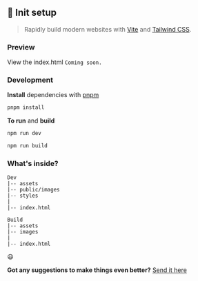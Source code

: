 ## 🚀 Init setup

> Rapidly build modern websites with [Vite](https://vitejs.dev/) and [Tailwind CSS](https://tailwindcss.com/).

### Preview

View the index.html
`Coming soon.`

### Development

**Install** dependencies with [pnpm](https://pnpm.io/)

```sh
pnpm install
```
**To run** and **build**
```sh
npm run dev
```

```sh
npm run build
```


### What's inside?

```
Dev
|-- assets
|-- public/images
|-- styles
|
|-- index.html

Build
|-- assets
|-- images
|
|-- index.html
```

😃

**Got any suggestions to make things even better?**
[Send it here](https://github.com/leandrow/init-setup/issues)
